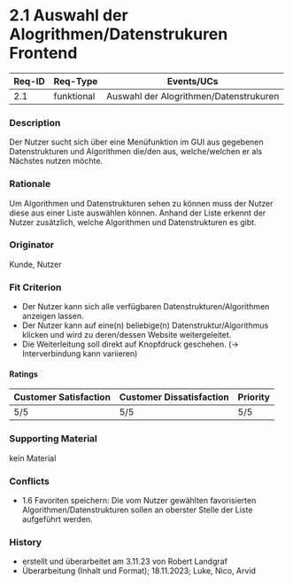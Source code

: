 # 2.1 Auswahl der Alogrithmen/Datenstrukuren Frontend

| Req-ID | Req-Type | Events/UCs                             |
|--------|----------|----------------------------------------|
| 2.1    |funktional| Auswahl der Alogrithmen/Datenstrukuren |

### Description
Der Nutzer sucht sich über eine Menüfunktion im GUI aus gegebenen Datenstrukturen und Algorithmen die/den aus, welche/welchen er als Nächstes nutzen möchte.

### Rationale
Um Algorithmen und Datenstrukturen sehen zu können muss der Nutzer diese aus einer Liste auswählen können. Anhand der Liste erkennt der Nutzer zusätzlich, welche Algorithmen und Datenstrukturen es gibt.

### Originator
Kunde, Nutzer

### Fit Criterion
- Der Nutzer kann sich alle verfügbaren Datenstrukturen/Algorithmen anzeigen lassen.
- Der Nutzer kann auf eine(n) beliebige(n) Datenstruktur/Algorithmus klicken und wird zu deren/dessen Website weitergeleitet.
- Die Weiterleitung soll direkt auf Knopfdruck geschehen. (-> Interverbindung kann variieren)

#### Ratings
| Customer Satisfaction | Customer Dissatisfaction | Priority |
|-----------------------|--------------------------|----------|
| 5/5                   | 5/5                      | 5/5      |

### Supporting Material
kein Material

### Conflicts
- 1.6 Favoriten speichern: Die vom Nutzer gewählten favorisierten Algorithmen/Datenstrukturen sollen an oberster Stelle der Liste aufgeführt werden.

### History
- erstellt und überarbeitet am 3.11.23 von Robert Landgraf
- Überarbeitung (Inhalt und Format); 18.11.2023; Luke, Nico, Arvid